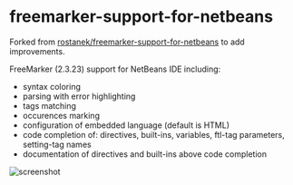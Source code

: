# freemarker-support-for-netbeans

Forked from [rostanek/freemarker-support-for-netbeans](https://github.com/rostanek/freemarker-support-for-netbeans) to add improvements.

FreeMarker (2.3.23) support for NetBeans IDE including:
- syntax coloring
- parsing with error highlighting
- tags matching
- occurences marking
- configuration of embedded language (default is HTML)
- code completion of: directives, built-ins, variables, ftl-tag parameters, setting-tag names
- documentation of directives and built-ins above code completion

![screenshot](example.png)
